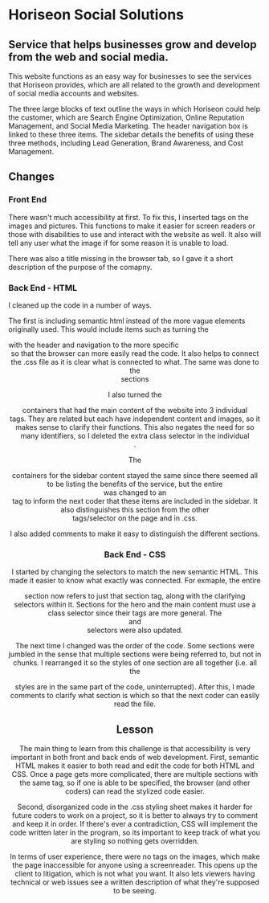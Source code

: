# Horiseon Social Solutions

## Service that helps businesses grow and develop from the web and social media.

This website functions as an easy way for businesses to see the services that Horiseon provides, which are all related to the growth and development of social media accounts and websites.

The three large blocks of text outline the ways in which Horiseon could help the customer, which are Search Engine Optimization, Online Reputation Management, and Social Media Marketing. The header navigation box is linked to these three items. The sidebar details the benefits of using these three methods, including Lead Generation, Brand Awareness, and Cost Management.

## Changes

### Front End

There wasn't much accessibility at first.  To fix this, I inserted <alt> tags on the images and pictures.  This functions to make it easier for screen readers or those with disabilities to use and interact with the website as well.  It also will tell any user what the image if for some reason it is unable to load.

There was also a title missing in the browser tab, so I gave it a short description of the purpose of the comapny. 

### Back End - HTML

I cleaned up the code in a number of ways. 

The first is including semantic html instead of the more vague elements originally used.  This would include items such as turning the <section> with the header and navigation to the more specific <header> so that the browser can more easily read the code. It also helps to connect the .css file as it is clear what is connected to what.  The same was done to the <footer> sections

I also turned the <div> containers that had the main content of the website into 3 individual <article> tags.  They are related but each have independent content and images, so it makes sense to clarify their functions. This also negates the need for so many identifiers, so I deleted the extra class selector in the individual <article>.

The <div> containers for the sidebar content stayed the same since there seemed all to be listing the benefits of the service, but the entire <section> was changed to an <aside> tag to inform the next coder that these items are included in the sidebar. It also distinguishes this section from the other <section> tags/selector on the page and in .css.

I also added comments to make it easy to distinguish the different sections.

### Back End - CSS

I started by changing the selectors to match the new semantic HTML.  This made it easier to know what exactly was connected. For exmaple, the entire <aside> section now refers to just that section tag, along with the clarifying selectors within it. Sections for the hero and the main content must use a class selector since their tags are more general. The <header> and <footer> selectors were also updated.

The next time I changed was the order of the code.  Some sections were jumbled in the sense that multiple sections were being referred to, but not in chunks.  I rearranged it so the styles of one section are all together (i.e. all the <footer> styles are in the same part of the code, uninterrupted). After this, I made comments to clarify what section is which so that the next coder can easily read the file.

## Lesson

The main thing to learn from this challenge is that accessibility is very important in both front and back ends of web development.  First, semantic HTML makes it easier to both read and edit the code for both HTML and CSS. Once a page gets more complicated, there are multiple sections with the same tag, so if one is able to be specified, the browser (and other coders) can read the stylized code easier.  

Second, disorganized code in the .css styling sheet makes it harder for future coders to work on a project, so it is better to always try to comment and keep it in order.  If there's ever a contradiction, CSS will implement the code written later in the program, so its important to keep track of what you are styling so nothing gets overridden. 

In terms of user experience, there were no <alt> tags on the images, which make the page inaccessible for anyone using a screenreader. This opens up the client to litigation, which is not what you want. It also lets viewers having technical or web issues see a written description of what they're supposed to be seeing. 




